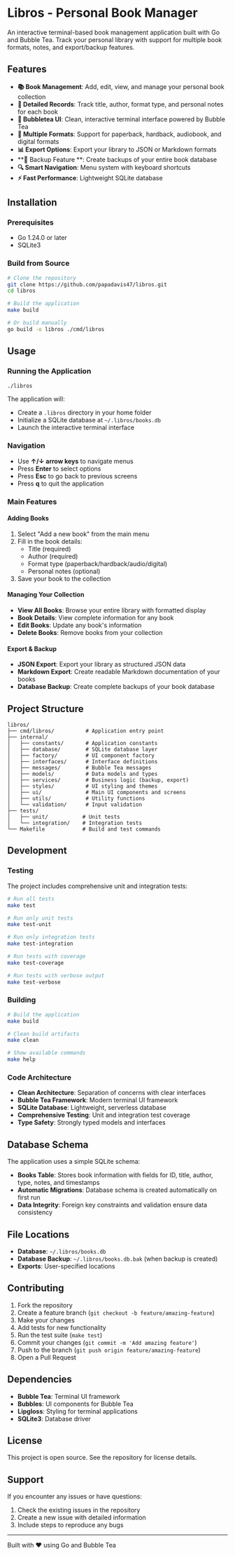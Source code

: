# Libros - Personal Book Manager

An interactive terminal-based book management application built with Go and Bubble Tea. Track your personal library with support for multiple book formats, notes, and export/backup features.

## Features

- **📚 Book Management**: Add, edit, view, and manage your personal book collection
- **📝 Detailed Records**: Track title, author, format type, and personal notes for each book
- **🎨 Bubbletea UI**: Clean, interactive terminal interface powered by Bubble Tea
- **💾 Multiple Formats**: Support for paperback, hardback, audiobook, and digital formats
- **📊 Export Options**: Export your library to JSON or Markdown formats
- **🔄 Backup Feature **: Create backups of your entire book database
- **🔍 Smart Navigation**: Menu system with keyboard shortcuts
- **⚡ Fast Performance**: Lightweight SQLite database

## Installation

### Prerequisites

- Go 1.24.0 or later
- SQLite3

### Build from Source

```bash
# Clone the repository
git clone https://github.com/papadavis47/libros.git
cd libros

# Build the application
make build

# Or build manually
go build -o libros ./cmd/libros
```

## Usage

### Running the Application

```bash
./libros
```

The application will:

- Create a `.libros` directory in your home folder
- Initialize a SQLite database at `~/.libros/books.db`
- Launch the interactive terminal interface

### Navigation

- Use **↑/↓ arrow keys** to navigate menus
- Press **Enter** to select options
- Press **Esc** to go back to previous screens
- Press **q** to quit the application

### Main Features

#### Adding Books

1. Select "Add a new book" from the main menu
2. Fill in the book details:
   - Title (required)
   - Author (required)
   - Format type (paperback/hardback/audio/digital)
   - Personal notes (optional)
3. Save your book to the collection

#### Managing Your Collection

- **View All Books**: Browse your entire library with formatted display
- **Book Details**: View complete information for any book
- **Edit Books**: Update any book's information
- **Delete Books**: Remove books from your collection

#### Export & Backup

- **JSON Export**: Export your library as structured JSON data
- **Markdown Export**: Create readable Markdown documentation of your books
- **Database Backup**: Create complete backups of your book database

## Project Structure

```
libros/
├── cmd/libros/          # Application entry point
├── internal/
│   ├── constants/       # Application constants
│   ├── database/        # SQLite database layer
│   ├── factory/         # UI component factory
│   ├── interfaces/      # Interface definitions
│   ├── messages/        # Bubble Tea messages
│   ├── models/          # Data models and types
│   ├── services/        # Business logic (backup, export)
│   ├── styles/          # UI styling and themes
│   ├── ui/              # Main UI components and screens
│   ├── utils/           # Utility functions
│   └── validation/      # Input validation
├── tests/
│   ├── unit/           # Unit tests
│   └── integration/    # Integration tests
└── Makefile            # Build and test commands
```

## Development

### Testing

The project includes comprehensive unit and integration tests:

```bash
# Run all tests
make test

# Run only unit tests
make test-unit

# Run only integration tests
make test-integration

# Run tests with coverage
make test-coverage

# Run tests with verbose output
make test-verbose
```

### Building

```bash
# Build the application
make build

# Clean build artifacts
make clean

# Show available commands
make help
```

### Code Architecture

- **Clean Architecture**: Separation of concerns with clear interfaces
- **Bubble Tea Framework**: Modern terminal UI framework
- **SQLite Database**: Lightweight, serverless database
- **Comprehensive Testing**: Unit and integration test coverage
- **Type Safety**: Strongly typed models and interfaces

## Database Schema

The application uses a simple SQLite schema:

- **Books Table**: Stores book information with fields for ID, title, author, type, notes, and timestamps
- **Automatic Migrations**: Database schema is created automatically on first run
- **Data Integrity**: Foreign key constraints and validation ensure data consistency

## File Locations

- **Database**: `~/.libros/books.db`
- **Database Backup**: `~/.libros/books.db.bak` (when backup is created)
- **Exports**: User-specified locations

## Contributing

1. Fork the repository
2. Create a feature branch (`git checkout -b feature/amazing-feature`)
3. Make your changes
4. Add tests for new functionality
5. Run the test suite (`make test`)
6. Commit your changes (`git commit -m 'Add amazing feature'`)
7. Push to the branch (`git push origin feature/amazing-feature`)
8. Open a Pull Request

## Dependencies

- **Bubble Tea**: Terminal UI framework
- **Bubbles**: UI components for Bubble Tea
- **Lipgloss**: Styling for terminal applications
- **SQLite3**: Database driver

## License

This project is open source. See the repository for license details.

## Support

If you encounter any issues or have questions:

1. Check the existing issues in the repository
2. Create a new issue with detailed information
3. Include steps to reproduce any bugs

---

Built with ❤️ using Go and Bubble Tea
